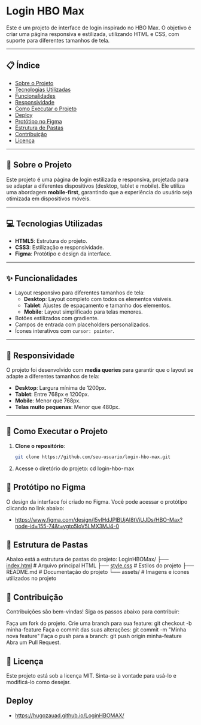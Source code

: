 # Login HBO Max

Este é um projeto de interface de login inspirado no HBO Max. O objetivo é criar uma página responsiva e estilizada, utilizando HTML e CSS, com suporte para diferentes tamanhos de tela.

---

## 📋 Índice

- [Sobre o Projeto](#sobre-o-projeto)
- [Tecnologias Utilizadas](#tecnologias-utilizadas)
- [Funcionalidades](#funcionalidades)
- [Responsividade](#responsividade)
- [Como Executar o Projeto](#como-executar-o-projeto)
- [Deploy](#deploy)
- [Protótipo no Figma](#protótipo-no-figma)
- [Estrutura de Pastas](#estrutura-de-pastas)
- [Contribuição](#contribuição)
- [Licença](#licença)

---

## 📖 Sobre o Projeto

Este projeto é uma página de login estilizada e responsiva, projetada para se adaptar a diferentes dispositivos (desktop, tablet e mobile). Ele utiliza uma abordagem **mobile-first**, garantindo que a experiência do usuário seja otimizada em dispositivos móveis.

---

## 💻 Tecnologias Utilizadas

- **HTML5**: Estrutura do projeto.
- **CSS3**: Estilização e responsividade.
- **Figma**: Protótipo e design da interface.

---

## ✨ Funcionalidades

- Layout responsivo para diferentes tamanhos de tela:
  - **Desktop**: Layout completo com todos os elementos visíveis.
  - **Tablet**: Ajustes de espaçamento e tamanho dos elementos.
  - **Mobile**: Layout simplificado para telas menores.
- Botões estilizados com gradiente.
- Campos de entrada com placeholders personalizados.
- Ícones interativos com `cursor: pointer`.

---

## 📱 Responsividade

O projeto foi desenvolvido com **media queries** para garantir que o layout se adapte a diferentes tamanhos de tela:

- **Desktop**: Largura mínima de 1200px.
- **Tablet**: Entre 768px e 1200px.
- **Mobile**: Menor que 768px.
- **Telas muito pequenas**: Menor que 480px.

---

## 🚀 Como Executar o Projeto

1. **Clone o repositório**:

   ```bash
   git clone https://github.com/seu-usuario/login-hbo-max.git

   ```

2. Acesse o diretório do projeto:
   cd login-hbo-max

## 🎨 Protótipo no Figma

O design da interface foi criado no Figma. Você pode acessar o protótipo clicando no link abaixo:

- https://www.figma.com/design/l5vIHdJPlBUjAI8tViUJDs/HBO-Max?node-id=155-74&t=ygto5loV5LMX3MJ4-0

## 📂 Estrutura de Pastas

Abaixo está a estrutura de pastas do projeto:
LoginHBOMax/
├── [index.html](http://_vscodecontentref_/0) # Arquivo principal HTML
├── [style.css](http://_vscodecontentref_/1) # Estilos do projeto
├── README.md # Documentação do projeto
└── assets/ # Imagens e ícones utilizados no projeto

## 🤝 Contribuição

Contribuições são bem-vindas! Siga os passos abaixo para contribuir:

Faça um fork do projeto.
Crie uma branch para sua feature:
    git checkout -b minha-feature
Faça o commit das suas alterações:
    git commit -m "Minha nova feature"
Faça o push para a branch:
    git push origin minha-feature
Abra um Pull Request.

## 📜 Licença
Este projeto está sob a licença MIT. Sinta-se à vontade para usá-lo e modificá-lo como desejar.

## Deploy

- https://hugozauad.github.io/LoginHBOMAX/
